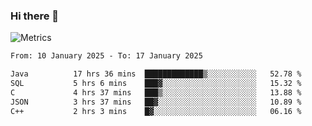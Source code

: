 ### Hi there 👋

![Metrics](https://github.com/radoapx/radoapx/blob/main/github-metrics.svg)

<!--START_SECTION:waka-->

```txt
From: 10 January 2025 - To: 17 January 2025

Java          17 hrs 36 mins  █████████████▒░░░░░░░░░░░   52.78 %
SQL           5 hrs 6 mins    ███▓░░░░░░░░░░░░░░░░░░░░░   15.32 %
C             4 hrs 37 mins   ███▒░░░░░░░░░░░░░░░░░░░░░   13.88 %
JSON          3 hrs 37 mins   ██▓░░░░░░░░░░░░░░░░░░░░░░   10.89 %
C++           2 hrs 3 mins    █▓░░░░░░░░░░░░░░░░░░░░░░░   06.16 %
```

<!--END_SECTION:waka-->

<!--
**radoapx/radoapx** is a ✨ _special_ ✨ repository because its `README.md` (this file) appears on your GitHub profile.

Here are some ideas to get you started:

- 🔭 I’m currently working on ...
- 🌱 I’m currently learning ...
- 👯 I’m looking to collaborate on ...
- 🤔 I’m looking for help with ...
- 💬 Ask me about ...
- 📫 How to reach me: ...
- 😄 Pronouns: ...
- ⚡ Fun fact: ...
-->
